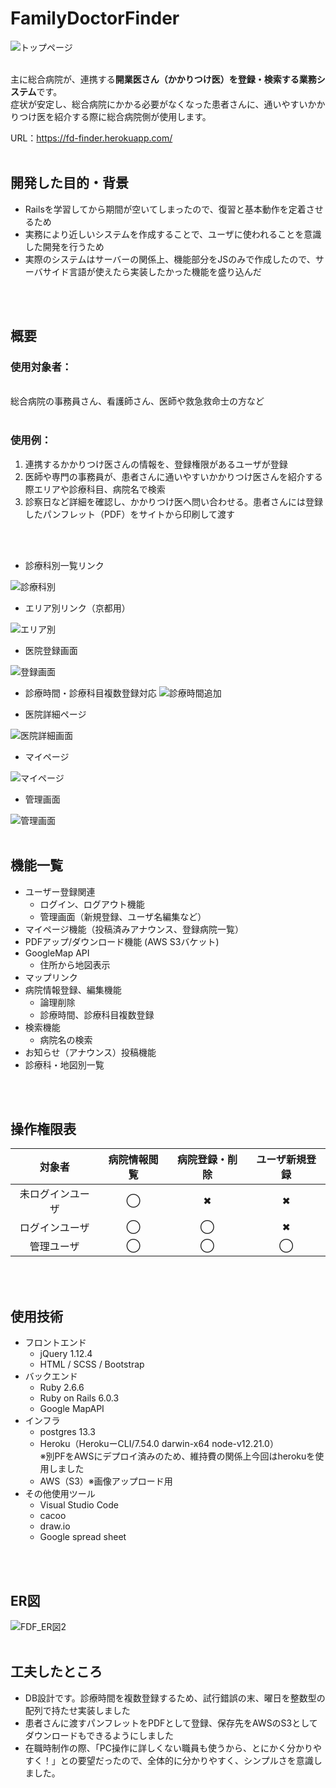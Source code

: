 # FamilyDoctorFinder

<img alt="トップページ" src="https://user-images.githubusercontent.com/62799261/128605576-b2f7d8da-c7a9-42db-9b66-c594aa620213.png">

</br>
</br>

主に総合病院が、連携する**開業医さん（かかりつけ医）を登録・検索する業務システム**です。</br>
症状が安定し、総合病院にかかる必要がなくなった患者さんに、通いやすいかかりつけ医を紹介する際に総合病院側が使用します。

URL：https://fd-finder.herokuapp.com/
</br>
</br>
## 開発した目的・背景
- Railsを学習してから期間が空いてしまったので、復習と基本動作を定着させるため
- 実務により近しいシステムを作成することで、ユーザに使われることを意識した開発を行うため
- 実際のシステムはサーバーの関係上、機能部分をJSのみで作成したので、サーバサイド言語が使えたら実装したかった機能を盛り込んだ
</br>
</br>

## 概要
### 使用対象者：
</br>
総合病院の事務員さん、看護師さん、医師や救急救命士の方など
</br>
</br>

### 使用例：</br>
1. 連携するかかりつけ医さんの情報を、登録権限があるユーザが登録
1. 医師や専門の事務員が、患者さんに通いやすいかかりつけ医さんを紹介する際エリアや診療科目、病院名で検索
1. 診察日など詳細を確認し、かかりつけ医へ問い合わせる。患者さんには登録したパンフレット（PDF）をサイトから印刷して渡す
</br>
</br>

- 診療科別一覧リンク

<img alt="診療科別" src="https://user-images.githubusercontent.com/62799261/128552305-2d3bfb57-291e-4b9f-a164-496b2fe27195.png">

</br>

- エリア別リンク（京都用）

<img alt="エリア別" src="https://user-images.githubusercontent.com/62799261/128549746-d0bb2324-2466-4db9-b98a-c605b895e97d.png">

</br>

- 医院登録画面

<img alt="登録画面" src="https://user-images.githubusercontent.com/62799261/128552625-821eeee6-d9d6-4ad3-a039-830adddd77ef.png">

</br>

- 診療時間・診療科目複数登録対応
![診療時間追加](https://user-images.githubusercontent.com/62799261/129411295-1365ee1e-52e9-4efb-92e7-65c4a0181cdd.gif)

- 医院詳細ページ

<img alt="医院詳細画面" src="https://user-images.githubusercontent.com/62799261/128530446-3d6225b7-ded3-4a62-a756-c44e8fa700b4.png">

</br>

- マイページ

<img alt="マイページ" src="https://user-images.githubusercontent.com/62799261/128552508-edad8667-8f68-4927-844a-5f27dfc60620.png">

</br>

- 管理画面

<img alt="管理画面" src="https://user-images.githubusercontent.com/62799261/128712999-4328acd9-010c-4bcb-82c8-ed9b59e38860.png">

</br>
</br>

## 機能一覧
* ユーザー登録関連
    * ログイン、ログアウト機能
    * 管理画面（新規登録、ユーザ名編集など）
* マイページ機能（投稿済みアナウンス、登録病院一覧）
* PDFアップ/ダウンロード機能 (AWS S3バケット)
* GoogleMap API
    * 住所から地図表示
* マップリンク
* 病院情報登録、編集機能
    * 論理削除
    * 診療時間、診療科目複数登録
* 検索機能
    * 病院名の検索
* お知らせ（アナウンス）投稿機能
* 診療科・地図別一覧
<br>
<br>

## 操作権限表

| 対象者| 病院情報閲覧 | 病院登録・削除 |ユーザ新規登録|
| :-: | :-: | :-: | :-: |
| 未ログインユーザ | ◯ | ✖︎ | ✖︎ |
| ログインユーザ | ◯ | ◯ | ✖︎ |
| 管理ユーザ | ◯ | ◯ | ◯ |
</br>
</br>

## 使用技術

* フロントエンド
    * jQuery 1.12.4
    * HTML / SCSS / Bootstrap
* バックエンド
    * Ruby 2.6.6
    * Ruby on Rails 6.0.3
    * Google MapAPI
* インフラ
    * postgres 13.3
    * Heroku（HerokuーCLI/7.54.0 darwin-x64 node-v12.21.0）</br>※別PFをAWSにデプロイ済みのため、維持費の関係上今回はherokuを使用しました
    * AWS（S3）※画像アップロード用
* その他使用ツール
    * Visual Studio Code
    * cacoo
    * draw.io
    * Google spread sheet
</br>
</br>

## ER図
![FDF_ER図2](https://user-images.githubusercontent.com/62799261/128231958-2305c1ce-3d7e-4f7c-a18a-dcabcdf3276d.png)
<br>
<br>
## 工夫したところ
* DB設計です。診療時間を複数登録するため、試行錯誤の末、曜日を整数型の配列で持たせ実装しました
* 患者さんに渡すパンフレットをPDFとして登録、保存先をAWSのS3としてダウンロードもできるようにしました
* 在職時制作の際、「PC操作に詳しくない職員も使うから、とにかく分かりやすく！」との要望だったので、全体的に分かりやすく、シンプルさを意識しました。